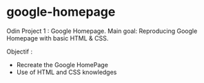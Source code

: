 # google-homepage
Odin Project 1 : Google Homepage.
Main goal: Reproducing Google Homepage with basic HTML & CSS.

Objectif :
+ Recreate the Google HomePage
+ Use of HTML and CSS knowledges